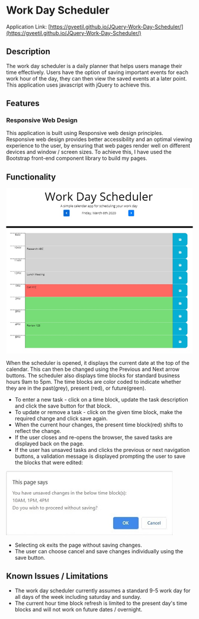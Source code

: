 # Work Day Scheduler

Application Link: [https://gveetil.github.io/JQuery-Work-Day-Scheduler/](https://gveetil.github.io/JQuery-Work-Day-Scheduler/)

## Description
The work day scheduler is a daily planner that helps users manage their time effectively. Users have the option of saving important events for each work hour of the day, they can then view the saved events at a later point. This application uses javascript with jQuery to achieve this.

## Features
### Responsive Web Design 
This application is built using Responsive web design principles. Responsive web design provides better accessibility and an optimal viewing experience to the user, by ensuring that web pages render well on different devices and window / screen sizes. To achieve this, I have used the Bootstrap front-end component library to build my pages. 

## Functionality

![Image of Work Day Scheduler Page](assets/images/readme_workday_scheduler_page.jpg "Work Day Scheduler Page")

When the scheduler is opened, it displays the current date at the top of the calendar. This can then be changed using the Previous and Next arrow buttons. The scheduler also displays time blocks for standard business hours 9am to 5pm. The time blocks are color coded to indicate whether they are in the past(grey), present (red), or future(green). 

* To enter a new task - click on a time block, update the task description and click the save button for that block.
* To update or remove a task - click on the given time block, make the required change and click save again. 
* When the current hour changes, the present time block(red) shifts to reflect the change.
* If the user closes and re-opens the browser, the saved tasks are displayed back on the page.
* If the user has unsaved tasks and clicks the previous or next navigation buttons, a validation message is displayed prompting the user to save the blocks that were edited:

![Image of the Validation Message](assets/images/readme_validation_message.jpg "Validation Message")

* Selecting ok exits the page without saving changes. 
* The user can choose cancel and save changes individually using the save button.

## Known Issues / Limitations
* The work day scheduler currently assumes a standard 9-5 work day for all days of the week including saturday and sunday. 
* The current hour time block refresh is limited to the present day's time blocks and will not work on future dates / overnight.

